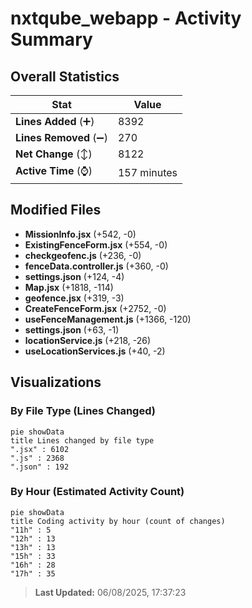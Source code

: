 # nxtqube_webapp - Activity Summary 

## Overall Statistics

| Stat                   | Value                                                             |
| ---------------------- | ----------------------------------------------------------------- |
| **Lines Added** (➕)   | 8392                                          |
| **Lines Removed** (➖) | 270                                        |
| **Net Change** (↕)    | 8122                |
| **Active Time** (⌚)   | 157 minutes |


## Modified Files
- **MissionInfo.jsx** (+542, -0)
- **ExistingFenceForm.jsx** (+554, -0)
- **checkgeofenc.js** (+236, -0)
- **fenceData.controller.js** (+360, -0)
- **settings.json** (+124, -4)
- **Map.jsx** (+1818, -114)
- **geofence.jsx** (+319, -3)
- **CreateFenceForm.jsx** (+2752, -0)
- **useFenceManagement.js** (+1366, -120)
- **settings.json** (+63, -1)
- **locationService.js** (+218, -26)
- **useLocationServices.js** (+40, -2)

## Visualizations

### By File Type (Lines Changed)

```mermaid
pie showData
title Lines changed by file type
".jsx" : 6102
".js" : 2368
".json" : 192
```

### By Hour (Estimated Activity Count)

```mermaid
pie showData
title Coding activity by hour (count of changes)
"11h" : 5
"12h" : 13
"13h" : 13
"15h" : 33
"16h" : 28
"17h" : 35
```


> **Last Updated:** 06/08/2025, 17:37:23